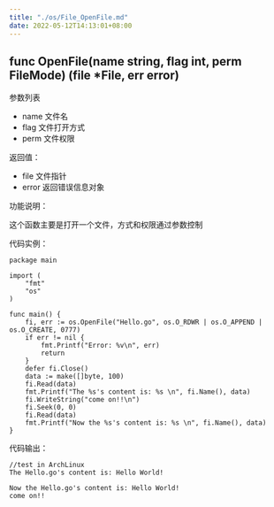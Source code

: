 ```yaml
---
title: "./os/File_OpenFile.md"
date: 2022-05-12T14:13:01+08:00
---
```

## func OpenFile(name string, flag int, perm FileMode) (file *File, err error)

参数列表

- name 文件名
- flag 文件打开方式
- perm 文件权限

返回值：

- file 文件指针
- error 返回错误信息对象

功能说明：

这个函数主要是打开一个文件，方式和权限通过参数控制

代码实例：

    package main

    import (
        "fmt"
        "os"
    )

    func main() {
        fi, err := os.OpenFile("Hello.go", os.O_RDWR | os.O_APPEND | os.O_CREATE, 0777)
        if err != nil {
            fmt.Printf("Error: %v\n", err)
            return
        }
        defer fi.Close()
        data := make([]byte, 100)
        fi.Read(data)
        fmt.Printf("The %s's content is: %s \n", fi.Name(), data)
        fi.WriteString("come on!!\n")
        fi.Seek(0, 0)
        fi.Read(data)
        fmt.Printf("Now the %s's content is: %s \n", fi.Name(), data)
    }

代码输出：

    //test in ArchLinux
    The Hello.go's content is: Hello World!

    Now the Hello.go's content is: Hello World!
    come on!!
